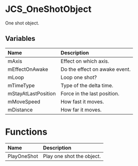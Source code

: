 # JCS_OneShotObject

One shot object.

## Variables

| Name                | Description                   |
|:--------------------|:------------------------------|
| mAxis               | Effect on which axis.         |
| mEffectOnAwake      | Do the effect on awake event. |
| mLoop               | Loop one shot?                |
| mTimeType           | Type of the delta time.       |
| mStayAtLastPosition | Force in the last position.   |
| mMoveSpeed          | How fast it moves.            |
| mDistance           | How far it moves.             |

# Functions

| Name        | Description               |
|:------------|:--------------------------|
| PlayOneShot | Play one shot the object. |
